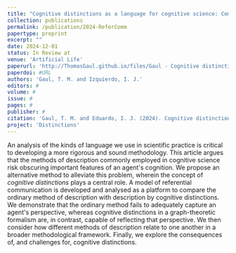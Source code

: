 ```yaml
---
title: "Cognitive distinctions as a language for cognitive science: Comparing methods of description in a model of referential communication"
collection: publications
permalink: /publication/2024-ReferComm
papertype: preprint
excerpt: ""
date: 2024-12-01
status: In Review at
venue: 'Artificial Life'
paperurl: 'http://ThomasGaul.github.io/files/Gaul - Cognitive distinctions as a language for cognitive science.pdf'
paperdoi: #URL
authors: 'Gaul, T. M. and Izquierdo, I. J.'
editors: #
volume: #
issue: #
pages: #
publisher: #
citation: 'Gaul, T. M. and Eduardo, I. J. (2024). Cognitive distinctions as a language for cognitive science: Comparing methods of description in a model of referential communication. <i>In Review</i>.'
project: 'Distinctions'
---
```


An analysis of the kinds of language we use in scientific practice is critical to developing a more rigorous and sound methodology. This article argues that the methods of description commonly employed in cognitive science risk obscuring important features of an agent's cognition. We propose an alternative method to alleviate this problem, wherein the concept of <i>cognitive distinctions</i> plays a central role. A model of referential communication is developed and analysed as a platform to compare the ordinary method of description with description by cognitive distinctions. We demonstrate that the ordinary method fails to adequately capture an agent's perspective, whereas cognitive distinctions in a graph-theoretic formalism are, in contrast, capable of reflecting that perspective. We then consider how different methods of description relate to one another in a broader methodological framework. Finally, we explore the consequences of, and challenges for, cognitive distinctions.
